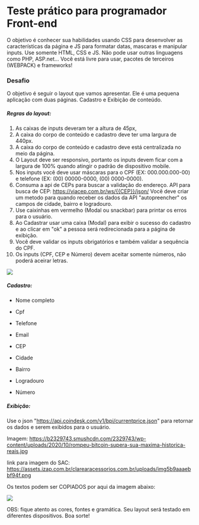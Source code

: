 # Teste prático para programador Front-end

O objetivo é conhecer sua habilidades usando CSS para desenvolver as características da página e JS para formatar datas, mascaras e manipular inputs. Use somente HTML, CSS e JS. Não pode usar outras linguagens como PHP, ASP.net... Você está livre para usar, pacotes de terceiros (WEBPACK) e frameworks!

### Desafio

O objetivo é seguir o layout que vamos apresentar. Ele é uma pequena aplicação com duas páginas. Cadastro e Exibição de conteúdo.



##### Regras do layout:

1. As caixas de inputs deveram ter a altura de 45px, 
2. A caixa do corpo de conteúdo e cadastro deve ter uma largura de 440px. 
3. A caixa do corpo de conteúdo e cadastro deve está centralizada no meio da página.
4. O Layout deve ser responsivo, portanto os inputs devem ficar com a largura de 100% quando atingir o padrão de dispositivo mobile.
5. Nos inputs você deve usar máscaras para o CPF (EX: 000.000.000-00) e telefone (EX: (00) 00000-0000, (00) 0000-0000). 
6. Consuma a api de CEPs para buscar a validação do endereço. API para busca de CEP: https://viacep.com.br/ws/{{CEP}}/json/ Você deve criar um metodo para quando receber os dados da API "autopreencher" os campos de cidade, bairro e logradouro.
7. Use caixinhas em vermelho (Modal ou snackbar) para printar os erros para o usuário.
8. Ao Cadastrar usar uma caixa (Modal) para exibir o sucesso do cadastro e ao clicar em "ok" a pessoa será redirecionada para a página de exibição.
9. Você deve validar os inputs obrigatórios e também validar a sequência do CPF. 
10. Os inputs (CPF, CEP e Número) devem aceitar somente números, não poderá aceirar letras.





![](https://github.com/aurenilson/front-end/blob/master/src/iPad–1.png)

##### Cadastro:

- Nome completo

- Cpf

- Telefone

- Email

- CEP

- Cidade

- Bairro

- Logradouro

- Número



##### Exibição:

Use o json "https://api.coindesk.com/v1/bpi/currentprice.json" para retornar os dados e serem exibidos para o usuário.

Imagem: https://b2329743.smushcdn.com/2329743/wp-content/uploads/2020/10/rompeu-bitcoin-supera-sua-maxima-historica-reais.jpg

link para imagem do SAC: https://assets.izap.com.br/clarearacessorios.com.br/uploads/img5b9aaaebbf94f.png

Os textos podem ser COPIADOS por aqui da imagem abaixo:

![](https://github.com/aurenilson/front-end/blob/master/src/iPad–2.png)



OBS: fique atento as cores, fontes e gramática. Seu layout será testado em diferentes dispositivos. Boa sorte!
